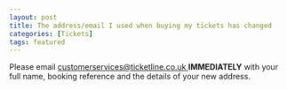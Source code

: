```yaml
---
layout: post
title: The address/email I used when buying my tickets has changed
categories: [Tickets]
tags: featured
---
```


Please email [customerservices@ticketline.co.uk ](customerservices@ticketline.co.uk) <b>IMMEDIATELY</b> with your full name, booking reference and the details of your new address.